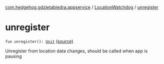 [com.hedgehog.gdzietabiedra.appservice](../index.md) / [LocationWatchdog](index.md) / [unregister](./unregister.md)

# unregister

`fun unregister(): `[`Unit`](https://kotlinlang.org/api/latest/jvm/stdlib/kotlin/-unit/index.html) [(source)](https://github.com/asvid/GdzieTaBiedra/tree/master/app/src/main/java/com/hedgehog/gdzietabiedra/appservice/LocationWatchdog.kt#L137)

Unregister from location data changes, should be called when app is pausing

